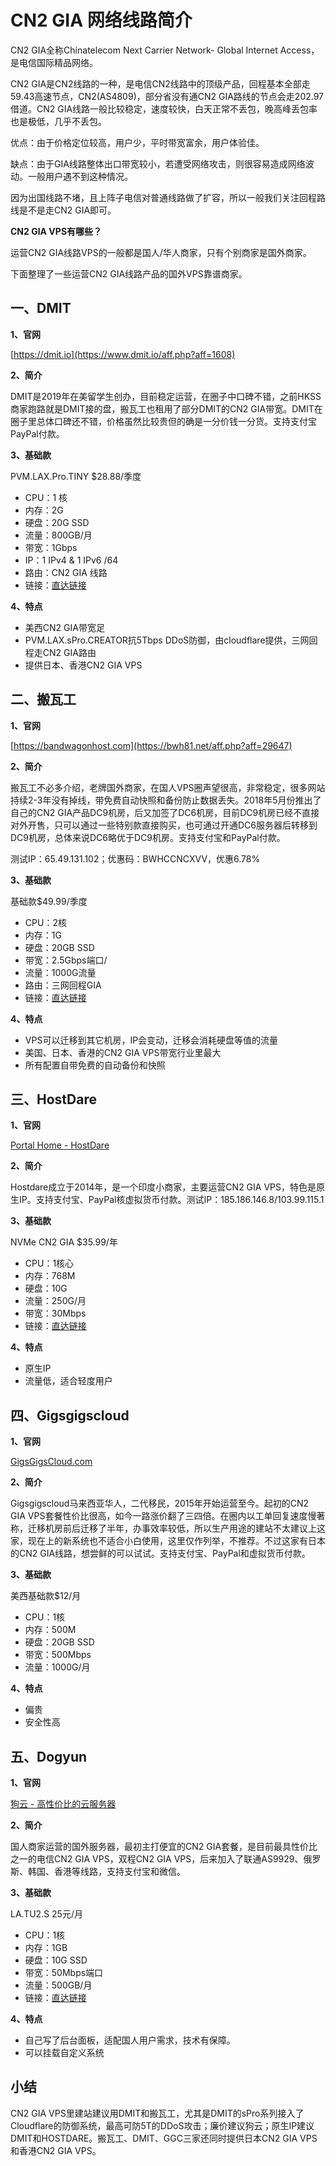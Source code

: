# CN2 GIA 网络线路简介

CN2 GIA全称Chinatelecom Next Carrier Network- Global Internet Access，是电信国际精品网络。

CN2 GIA是CN2线路的一种，是电信CN2线路中的顶级产品，回程基本全部走59.43高速节点，CN2(AS4809)，部分省没有通CN2 GIA路线的节点会走202.97借道。CN2 GIA线路一般比较稳定，速度较快，白天正常不丢包，晚高峰丢包率也是极低，几乎不丢包。

优点：由于价格定位较高，用户少，平时带宽富余，用户体验佳。

缺点：由于GIA线路整体出口带宽较小，若遭受网络攻击，则很容易造成网络波动。一般用户遇不到这种情况。

因为出国线路不堵，且上阵子电信对普通线路做了扩容，所以一般我们关注回程路线是不是走CN2 GIA即可。

**CN2 GIA VPS有哪些？**

运营CN2 GIA线路VPS的一般都是国人/华人商家，只有个别商家是国外商家。

下面整理了一些运营CN2 GIA线路产品的国外VPS靠谱商家。
## 一、DMIT

**1、官网**

[https://dmit.io](https://www.dmit.io/aff.php?aff=1608)

**2、简介**

DMIT是2019年在美留学生创办，目前稳定运营，在圈子中口碑不错，之前HKSS商家跑路就是DMIT接的盘，搬瓦工也租用了部分DMIT的CN2 GIA带宽。DMIT在圈子里总体口碑还不错，价格虽然比较贵但的确是一分价钱一分货。支持支付宝PayPal付款。

**3、基础款**

PVM.LAX.Pro.TINY $28.88/季度
* CPU：1 核
* 内存：2G
* 硬盘：20G SSD
* 流量：800GB/月
* 带宽：1Gbps
* IP：1 IPv4 & 1 IPv6 /64
* 路由：CN2 GIA 线路
* 链接：[直达链接](https://www.dmit.io/aff.php?aff=1608&pid=100)

**4、特点**

* 美西CN2 GIA带宽足
* PVM.LAX.sPro.CREATOR抗5Tbps DDoS防御，由cloudflare提供，三网回程走CN2 GIA路由
* 提供日本、香港CN2 GIA VPS

## 二、搬瓦工

**1、官网**

[https://bandwagonhost.com](https://bwh81.net/aff.php?aff=29647)

**2、简介**

搬瓦工不必多介绍，老牌国外商家，在国人VPS圈声望很高，非常稳定，很多网站持续2-3年没有掉线，带免费自动快照和备份防止数据丢失。2018年5月份推出了自己的CN2 GIA产品DC9机房，后又加签了DC6机房，目前DC9机房已经不直接对外开售，只可以通过一些特别款直接购买，也可通过开通DC6服务器后转移到DC9机房，总体来说DC6略优于DC9机房。支持支付宝和PayPal付款。

测试IP：65.49.131.102；优惠码：BWHCCNCXVV，优惠6.78%

**3、基础款**

基础款$49.99/季度
* CPU：2核
* 内存：1G
* 硬盘：20GB SSD
* 带宽：2.5Gbps端口/
* 流量：1000G流量
* 路由：三网回程GIA
* 链接：[直达链接](https://bwh81.net/aff.php?aff=29647&pid=87)

**4、特点**

* VPS可以迁移到其它机房，IP会变动，迁移会消耗硬盘等值的流量
* 美国、日本、香港的CN2 GIA VPS带宽行业里最大
* 所有配置自带免费的自动备份和快照

## 三、HostDare

**1、官网**

[Portal Home - HostDare](https://bill.hostdare.com/aff.php?aff=836)

**2、简介**

Hostdare成立于2014年，是一个印度小商家，主要运营CN2 GIA VPS，特色是原生IP。支持支付宝、PayPal核虚拟货币付款。测试IP：185.186.146.8/103.99.115.1

**3、基础款**

NVMe CN2 GIA $35.99/年
* CPU：1核心
* 内存：768M
* 硬盘：10G
* 流量：250G/月
* 带宽：30Mbps
* 链接：[直达链接](https://bill.hostdare.com/aff.php?aff=836&pid=112)

**4、特点**

* 原生IP
* 流量低，适合轻度用户

## 四、Gigsgigscloud

**1、官网**

[GigsGigsCloud.com](https://clientarea.gigsgigscloud.com/?affid=688)

**2、简介**

Gigsgigscloud马来西亚华人，二代移民，2015年开始运营至今。起初的CN2 GIA VPS套餐性价比很高，如今一路涨价翻了三四倍。在圈内以工单回复速度慢著称，迁移机房前后迁移了半年，办事效率较低，所以生产用途的建站不太建议上这家，现在上的新系统也不适合小白使用，这里仅作列举，不推荐。不过这家有日本的CN2 GIA线路，想尝鲜的可以试试。支持支付宝、PayPal和虚拟货币付款。

**3、基础款**

美西基础款$12/月
* CPU：1核
* 内存：500M
* 硬盘：20GB SSD
* 带宽：500Mbps
* 流量：1000G/月

**4、特点**

* 偏贵
* 安全性高

## 五、Dogyun

**1、官网**

[狗云 - 高性价比的云服务器](https://www.dogyun.com/?ref=cheapgia)

**2、简介**

国人商家运营的国外服务器，最初主打便宜的CN2 GIA套餐，是目前最具性价比之一的电信CN2 GIA VPS，双程CN2 GIA VPS，后来加入了联通AS9929、俄罗斯、韩国、香港等线路，支持支付宝和微信。

**3、基础款**

LA.TU2.S 25元/月
* CPU：1核
* 内存：1GB
* 硬盘：10G SSD
* 带宽：50Mbps端口
* 流量：500GB/月
* 链接：[直达链接](https://vm.dogyun.com/server/create/24?ref=cheapgia)

**4、特点**

* 自己写了后台面板，适配国人用户需求，技术有保障。
* 可以挂载自定义系统

## 小结

CN2 GIA VPS里建站建议用DMIT和搬瓦工，尤其是DMIT的sPro系列接入了Cloudflare的防御系统，最高可防5T的DDoS攻击；廉价建议狗云；原生IP建议DMIT和HOSTDARE。搬瓦工、DMIT、GGC三家还同时提供日本CN2 GIA VPS和香港CN2 GIA VPS。
